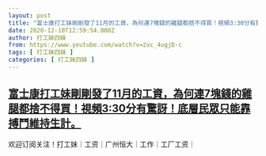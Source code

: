 ```yaml
---
layout: post
title: "富士康打工妹剛剛發了11月的工資，為何連7塊錢的雞腿都捨不得買！視頻3:30分有驚訝！底層民眾只能靠搏鬥維持生計。"
date: 2020-12-10T12:59:54.000Z
author: 打工妹四妹
from: https://www.youtube.com/watch?v=2xc_4ugjD-c
tags: [ 打工妹四妹 ]
categories: [ 打工妹四妹 ]
---
```

<!--1607605194000-->
[富士康打工妹剛剛發了11月的工資，為何連7塊錢的雞腿都捨不得買！視頻3:30分有驚訝！底層民眾只能靠搏鬥維持生計。](https://www.youtube.com/watch?v=2xc_4ugjD-c)
------

<div>
欢迎订阅关注！打工妹｜工资｜广州恒大｜工作｜工厂工资｜
</div>
